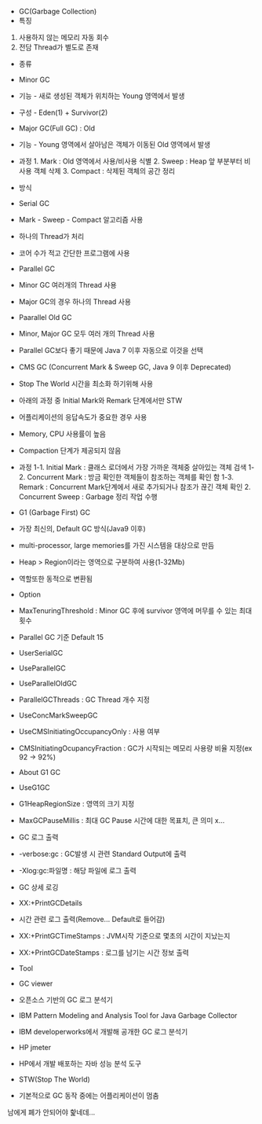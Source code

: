 - GC(Garbage Collection)
 - 특징
  1. 사용하지 않는 메모리 자동 회수
  2. 전담 Thread가 별도로 존재
 - 종류
  - Minor GC
   - 기능
    - 새로 생성된 객체가 위치하는 Young 영역에서 발생
   - 구성
    - Eden(1) + Survivor(2)

  - Major GC(Full GC) : Old
   - 기능
    - Young 영역에서 살아남은 객체가 이동된 Old 영역에서 발생
   - 과정
    1. Mark : Old 영역에서 사용/비사용 식별
    2. Sweep : Heap 앞 부분부터 비사용 객체 삭제
    3. Compact : 삭제된 객체의 공간 정리
 - 방식
  - Serial GC
   - Mark - Sweep - Compact 알고리즘 사용
   - 하나의 Thread가 처리
   - 코어 수가 적고 간단한 프로그램에 사용
  - Parallel GC
   - Minor GC 여러개의 Thread 사용
   - Major GC의 경우 하나의 Thread 사용
  - Paarallel Old GC
   - Minor, Major GC 모두 여러 개의 Thread 사용
   - Parallel GC보다 좋기 때문에 Java 7 이후 자동으로 이것을 선택
  - CMS GC (Concurrent Mark & Sweep GC, Java 9 이후 Deprecated)
   - Stop The World 시간을 최소화 하기위해 사용
   - 아래의 과정 중 Initial Mark와 Remark 단계에서만 STW
   - 어플리케이션의 응답속도가 중요한 경우 사용
   - Memory, CPU 사용률이 높음
   - Compaction 단계가 제공되지 않음
   - 과정
    1-1. Initial Mark : 클래스 로더에서 가장 가까운 객체중 살아있는 객체 검색
    1-2. Concurrent Mark : 방금 확인한 객체들이 참조하는 객체를 확인 함
    1-3. Remark : Concurrent Mark단계에서 새로 추가되거나 참조가 끊긴 객체 확인
    2. Concurrent Sweep : Garbage 정리 작업 수행
  - G1 (Garbage First) GC
   - 가장 최신의, Default GC 방식(Java9 이후)
   - multi-processor, large memories를 가진 시스템을 대상으로 만듬
   - Heap > Region이라는 영역으로 구분하여 사용(1-32Mb)
   - 역할또한 동적으로 변환됨
 - Option
  - MaxTenuringThreshold : Minor GC 후에 survivor 영역에 머무를 수 있는 최대 횟수
   - Parallel GC 기준 Default 15
  - UserSerialGC
  - UseParallelGC
  - UseParallelOldGC
  - ParallelGCThreads : GC Thread 개수 지정
  - UseConcMarkSweepGC
  - UseCMSInitiatingOccupancyOnly : 사용 여부
  - CMSInitiatingOcupancyFraction : GC가 시작되는 메모리 사용량 비율 지정(ex 92 -> 92%)
  - About G1 GC
   - UseG1GC
   - G1HeapRegionSize : 영역의 크기 지정
   - MaxGCPauseMillis : 최대 GC Pause 시간에 대한 목표치, 큰 의미 x...
 - GC 로그 출력
  - -verbose:gc : GC발생 시 관련 Standard Output에 출력
  - -Xlog:gc:파일명 : 해당 파일에 로그 출력
 - GC 상세 로깅
  - XX:+PrintGCDetails
 - 시간 관련 로그 출력(Remove... Default로 들어감)
  - XX:+PrintGCTimeStamps : JVM시작 기준으로 몇초의 시간이 지났는지
  - XX:+PrintGCDateStamps : 로그를 남기는 시간 정보 출력
- Tool
 - GC viewer
  - 오픈소스 기반의 GC 로그 분석기
 - IBM Pattern Modeling and Analysis Tool for Java Garbage Collector
  - IBM developerworks에서 개발해 공개한 GC 로그 분석기
 - HP jmeter
  - HP에서 개발 배포하는 자바 성능 분석 도구

- STW(Stop The World)
 - 기본적으로 GC 동작 중에는 어플리케이션이 멈춤


남에게 폐가 안되어야 핥네데...
